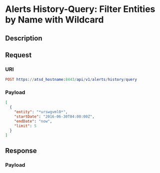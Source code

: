 # Alerts History-Query: Filter Entities by Name with Wildcard

## Description

## Request

### URI
```elm
POST https://atsd_hostname:8443/api/v1/alerts/history/query
```
### Payload

```json
[
  {
    "entity": "*urswgvml0*",
    "startDate": "2016-06-30T04:00:00Z",
    "endDate": "now",
    "limit": 5
  }
]
```

## Response

### Payload
```json

```

